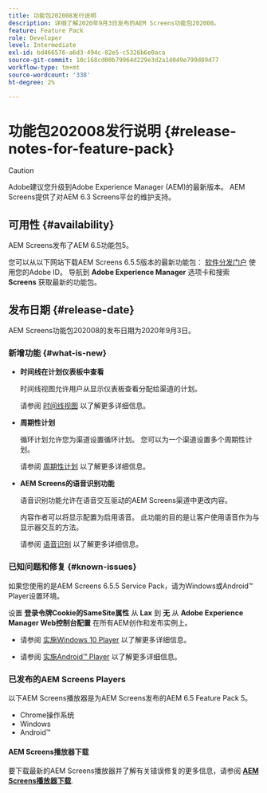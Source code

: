 ```yaml
---
title: 功能包202008发行说明
description: 详细了解2020年9月3日发布的AEM Screens功能包202008。
feature: Feature Pack
role: Developer
level: Intermediate
exl-id: bd466576-a6d3-494c-82e5-c5326b6e0aca
source-git-commit: 10c168cd00b79964d229e3d2a14049e799d89d77
workflow-type: tm+mt
source-wordcount: '338'
ht-degree: 2%

---
```


# 功能包202008发行说明 {#release-notes-for-feature-pack}

>[!CAUTION]
>
>Adobe建议您升级到Adobe Experience Manager (AEM)的最新版本。 AEM Screens提供了对AEM 6.3 Screens平台的维护支持。

## 可用性 {#availability}

AEM Screens发布了AEM 6.5功能包5。

您可以从以下网站下载AEM Screens 6.5.5版本的最新功能包： [软件分发门户](https://experience.adobe.com/#/downloads/content/software-distribution/en/aem.html) 使用您的Adobe ID。 导航到 **Adobe Experience Manager** 选项卡和搜索 **Screens** 获取最新的功能包。

## 发布日期 {#release-date}

AEM Screens功能包202008的发布日期为2020年9月3日。

### 新增功能 {#what-is-new}

* **时间线在计划仪表板中查看**

  时间线视图允许用户从显示仪表板查看分配给渠道的计划。

  请参阅 [时间线视图](/help/user-guide/channel-assignment-latest-fp.md#timeline-view) 以了解更多详细信息。

* **周期性计划**

  循环计划允许您为渠道设置循环计划。 您可以为一个渠道设置多个周期性计划。

  请参阅 [周期性计划](/help/user-guide/channel-assignment-latest-fp.md#recurrence-schedule) 以了解更多详细信息。

* **AEM Screens的语音识别功能**

  语音识别功能允许在语音交互驱动的AEM Screens渠道中更改内容。

  内容作者可以将显示配置为启用语音。 此功能的目的是让客户使用语音作为与显示器交互的方法。

  请参阅 [语音识别](voice-recognition.md) 以了解更多详细信息。

### 已知问题和修复 {#known-issues}

如果您使用的是AEM Screens 6.5.5 Service Pack，请为Windows或Android™ Player设置环境。

设置 **登录令牌Cookie的SameSite属性** 从 **Lax** 到 **无** 从 **Adobe Experience Manager Web控制台配置** 在所有AEM创作和发布实例上。

* 请参阅 [实施Windows 10 Player](implementing-windows-player.md#fp-environment-setup) 以了解更多详细信息。

* 请参阅 [实施Android™ Player](implementing-android-player.md#fp-environment-setup) 以了解更多详细信息。

### 已发布的AEM Screens Players

以下AEM Screens播放器是为AEM Screens发布的AEM 6.5 Feature Pack 5。

* Chrome操作系统
* Windows
* Android™

#### AEM Screens播放器下载

要下载最新的AEM Screens播放器并了解有关错误修复的更多信息，请参阅 **[AEM Screens播放器下载](https://download.macromedia.com/screens/index.html)**.
